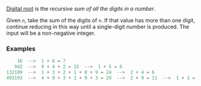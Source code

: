 [Digital root](https://en.wikipedia.org/wiki/Digital_root) is 
the _recursive sum of all the digits in a number_.

Given `n`, take the sum of the digits of `n`. If that value has more than one digit, continue reducing in this way 
until a single-digit number is produced. The input will be a non-negative integer.

### Examples

```python
    16  -->  1 + 6 = 7
   942  -->  9 + 4 + 2 = 15  -->  1 + 5 = 6
132189  -->  1 + 3 + 2 + 1 + 8 + 9 = 24  -->  2 + 4 = 6
493193  -->  4 + 9 + 3 + 1 + 9 + 3 = 29  -->  2 + 9 = 11  -->  1 + 1 = 2
```